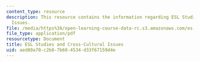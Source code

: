 ```yaml
---
content_type: resource
description: This resource contains the information regarding ESL Studies and Cross-Cultural
  Issues.
file: /media/https%3A/open-learning-course-data-rc.s3.amazonaws.com/es-242-gender-issues-in-academics-and-academia-spring-2004/aed80a70c2b87b604534d33f67159d4e_MITES_242S04_ses10.pdf
file_type: application/pdf
resourcetype: Document
title: ESL Studies and Cross-Cultural Issues
uid: aed80a70-c2b8-7b60-4534-d33f67159d4e
---
```

